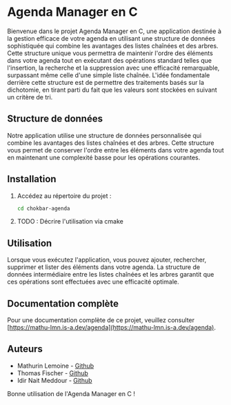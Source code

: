 # Agenda Manager en C

Bienvenue dans le projet Agenda Manager en C, une application destinée à la gestion efficace de votre agenda en utilisant une structure de données sophistiquée qui combine les avantages des listes chaînées et des arbres. Cette structure unique vous permettra de maintenir l'ordre des éléments dans votre agenda tout en exécutant des opérations standard telles que l'insertion, la recherche et la suppression avec une efficacité remarquable, surpassant même celle d'une simple liste chaînée. L'idée fondamentale derrière cette structure est de permettre des traitements basés sur la dichotomie, en tirant parti du fait que les valeurs sont stockées en suivant un critère de tri.

## Structure de données

Notre application utilise une structure de données personnalisée qui combine les avantages des listes chaînées et des arbres. Cette structure vous permet de conserver l'ordre entre les éléments dans votre agenda tout en maintenant une complexité basse pour les opérations courantes.

## Installation

1. Accédez au répertoire du projet :
    
    ```bash
    cd chokbar-agenda
    ```

2. TODO : Décrire l'utilisation via cmake


## Utilisation

Lorsque vous exécutez l'application, vous pouvez ajouter, rechercher, supprimer et lister des éléments dans votre agenda. La structure de données intermédiaire entre les listes chaînées et les arbres garantit que ces opérations sont effectuées avec une efficacité optimale.


## Documentation complète

Pour une documentation complète de ce projet, veuillez consulter [https://mathu-lmn.is-a.dev/agenda](https://mathu-lmn.is-a.dev/agenda).

## Auteurs

- Mathurin Lemoine - [Github](https://github.com/Mathu-lmn)
- Thomas Fischer - [Github](https://github.com/Redtom67)
- Idir Nait Meddour - [Github](https://github.com/Niilyx)


Bonne utilisation de l'Agenda Manager en C !